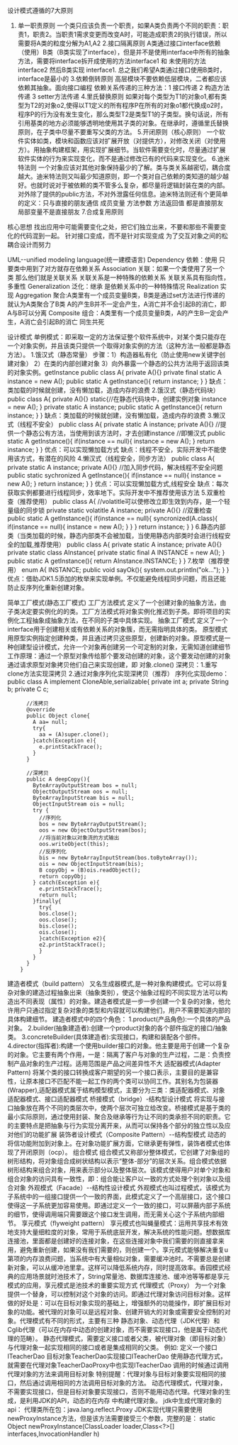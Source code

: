 设计模式遵循的7大原则
1. 单一职责原则
  一个类只应该负责一个职责，如果A类负责两个不同的职责：职责1，职责2。当职责1需求变更而改变A时，可能造成职责2的执行错误，所以需要将A类的粒度分解为A1,A2
2.接口隔离原则
  A类通过接口interface依赖（使用）B类（B类实现了interface），但是并不是使用interface中所有的抽象方法，需要将interface拆开成使用的方法interface1 和 未使用的方法interface2 然后B类实现   interface1. 总之我们希望A类通过接口使用B类时，interface是最小的
3.依赖倒转原则
  高层模块不要依赖低层模块，二者都应该依赖其抽象。面向接口编程
  依赖关系传递的三种方法：1 接口传递  2 构造方法传递  3 setter方法传递
4.里氏替换原则
  如果对每个类型为T1的对象o1,都有类型为T2的对象o2,使得以T1定义的所有程序P在所有的对象o1都代换成o2时，程序P的行为没有发生变化，那么类型T2是类型T1的子类型。换句话说，所有引用基类的地方必须能够透明地使用其子类的对象。在继承时，遵循里氏替换原则，在子类中尽量不要重写父类的方法。
5.开闭原则（核心原则）
  一个软件实体如类，模块和函数应该对扩展开放（对提供方），对修改关闭（对使用方）。用抽象构建框架，用实现扩展细节。当软件需要变化时，尽量通过扩展软件实体的行为来实现变化，而不是通过修改已有的代码来实现变化。
6.迪米特法则
  一个对象应该对其他对象保持最少的了解。类与类关系越密切，耦合度越大。迪米特法则又叫最少知道原则，即一个类对自己依赖的类知道的越少越好。也就时说对于被依赖的类不管多么复杂，都尽量将逻辑封装在类的内部。对外除了提供的public方法，不对外泄露任何信息。迪米特法则还有个更简单的定义：只与直接的朋友通信 成员变量 方法参数 方法返回值 都是直接朋友 局部变量不是直接朋友
7.合成复用原则

核心思想
  找出应用中可能需要变化之处，把它们独立出来，不要和那些不需要变化的代码混到一起。
  针对接口变成，而不是针对实现变成
  为了交互对象之间的松耦合设计而努力

UML--unified modeling language(统一建模语言)
Dependency  依赖：使用  只要类中用到了对方就存在依赖关系
Association 关联：如果一个类使用了另一个类 那么他们就是关联关系 关联关系是一种特殊的依赖关系 关联关系具有指向性，多重性
Generalization 泛化：继承  是依赖关系中的一种特殊情况
Realization 实现
Aggregation 聚合:A类里有一个成员变量B类，B类是通过set方法进行传递的就认为A类聚合了B类 A的产生B并不一定会产生，A消亡并不会引起B的消亡，即A与B可以分离
Composite   组合：A类里有一个成员变量B类，A的产生B一定会产生，A消亡会引起B的消亡 同生共死

设计模式
  单例模式：即采取一定的方法保证整个软件系统中，对某个类只能存在一个对象实例，并且该类只提供一个取得对象实例的方法（这种方法一般都是静态方法）。
    1.饿汉式（静态常量）
      步骤：1）构造器私有化（防止使用new关键字创建对象）
           2）在类的内部创建对象
           3）向外暴露一个静态的公共方法用于返回该类的对象实例。getInstance
           public class A{
           private A(){}
           private final static A instance = new A();
           public static A getInstance(){
           return instance;
              }
           }
           缺点：类加载的时候就创建，没有懒加载，造成内存的浪费
     2.饿汉式（静态代码块）
          public class A{
           private A(){}
           static{//在静态代码块中，创建实例对象
              instance = new A();
           }
           private static A instance;
           public static A getInstance(){
           return instance;
              }
           }
           缺点：类加载的时候就创建，没有懒加载，造成内存的浪费
      3.懒汉式（线程不安全）
          public class A{
             private static A instance;
             private A(){}
             //提供一个静态公有方法，当使用到该方法时，才去创建instance
             //即懒汉式
             public static A getInstance(){
                if(instance == null){
                    instance = new A();
                }
                return instance;
                }
           }
           优点：可以实现懒加载方式
           缺点：线程不安全，实际开发中不能使用该方式，有潜在的风险
      4.懒汉式（线程安全，同步方法）
          public class A{
            private static A instance;
            private A(){}
            //加入同步代码，解决线程不安全问题
             public static sychronized A getInstance(){
                if(instance == null){
                    instance = new A();
                }
                return instance;
                }
           }
           优点：可以实现懒加载方式,线程安全
           缺点：每次获取实例都要进行线程同步，效率地下。实际开发中不推荐使用该方法
       5.双重检查（推荐使用）
          public class A{
            //volatitle可以使修改立即生效到内存，是一个轻量级的同步锁
            private static volatitle A instance;
            private A(){}
            //双重检查
             public static A getInstance(){
                if(instance == null){
                    syncronized(A.class){
                        if(instance == null){
                            instance = new A();
                         }
                    }
                }
                return instance;
                }
           }
        6.静态内部类（当类加载的时候，静态内部类不会被加载，当使用静态内部类时会进行线程安全的加载,推荐使用）
          public class A{
            private static A instance;
            private A(){}
            private static class AInstance{
              private static final A INSTANCE = new A();
            }
             public static A getInstance(){
                return AInstance.INSTANCE;
             }
           }
        7.枚举（推荐使用）
          enum A{
              INSTANCE;
              public void sayOk(){
                system.out.println("ok...");
              }
          }
          优点：借助JDK1.5添加的枚举来实现单例。不仅能避免线程同步问题，而且还能防止反序列化重新创建对象。
          
  简单工厂模式(静态工厂模式)
  工厂方法模式
      定义了一个创建对象的抽象方法，由子类决定要实例化的的类。工厂方法模式将对象实例化推迟到子类。即将项目的实例化工程抽象成抽象方法，在不同的子类中具体实现。
  抽象工厂模式
      定义了一个interface用于创建相关或有依赖关系的对象簇，而无需指明具体的类。
  原型模式
      用原型实例指定创建种类，并且通过拷贝这些原型，创建新的对象。原型模式是一种创建型设计模式，允许一个对象再创建另一个可定制的对象，无需知道创建细节
      工作原理：通过一个原型对象传给那个要发动创建的对象，这个要发动创建的对象通过请求原型对象拷贝他们自己来实现创建，即 对象.clone()
      深拷贝：1.重写clone方法实现深拷贝  2.通过对象序列化实现深拷贝（推荐）
      序列化实现demo：
        public class A implement CloneAble,serializable{
          private int a;
          private String b;
          private C c;
          
          //浅拷贝
          @override
          public Object clone{
            A aa= null;
            try{
              aa = (A)super.clone();
            }catch(Exception e){
              e.printStackTrace();
            }
          }
          
          //深拷贝
          public A deepCopy(){
            ByteArrayOutputStream bos = null;
            ObjectOutputStream oos = null;
            ByteArrayInputStream bis = null;
            ObjectInputStream ois = null;
            try {
              //序列化
              bos = new ByteArrayOutputStream();
              oos = new ObjectOutputStream(bos);
              //将当前对象以对象流的方式输出
              oos.writeObject(this);
              //反序列化
              bis = new ByteArrayInputStream(bos.toByteArray());
              ois = new ObjectInputStream(bis);
              B copyObj = (B)ois.readObject();
              return copyObj;
            } catch(Exception e){
              e.printStackTrace();
              return null;
            }finally{
              try{
              bos.close();
              oos.close();
              bis.close();
              ois.close();
              }catch(Exception e2){
              e2.printStackTrace();
              }
            }
          }
        }
  建造者模式（build pattern）
      又名生成器模式,是一种对象构建模式。它可以将复杂对象的建造过程抽象出来（抽象类别），使这个抽象过程的不同实现方法可以构造出不同表现（属性）的对象。建造者模式是一步一步创建一个复杂的对象，他允许用户只通过指定复杂对象的类型和内容就可以构建他们，用户不需要知道内部的具体构建细节。
      建造者模式中的四个角色：
          1.product(产品角色):一个具体的产品对象。
          2.builder(抽象建造者):创建一个product对象的各个部件指定的接口/抽象类。
          3.concreteBuilder(具体建造者):实现接口，构建和装配各个部件。
          4.director(指挥者):构建一个使用builder接口的对象。他主要是用于创建一个复杂的对象。它主要有两个作用，一是：隔离了客户与对象的生产过程，二是：负责控制产品对象的生产过程。适用范围是产品之间差异性不大
  适配器模式(Adapter Pattern)
      将某个类的接口转换成客户期望的另一个接口表示，主要目的是兼容性，让原本接口不匹配不能一起工作的两个类可以协同工作。其别名为包装器(Wrapper),适配器模式属于结构模型模式，主要分为三类：类适配器模式、对象适配器模式、接口适配器模式
  桥接模式（bridge）-结构型设计模式
      将实现与接口抽象放在两个不同的类层次中，使两个层次可独立给改变。桥接模式是基于类的最小实际原则，通过使用封装、聚合及继承等行为让不同的类承担不同的职责。它的主要特点是把抽象与行为实现分离开来，从而可以保持各个部分的独立性以及应对他们的功能扩展
    装饰者设计模式（Composite Pattern）--结构型模式
        动态的将信功能附加到对象上。在对象功能扩展方面，它继承更有弹性，装饰者模式也体现了开闭原则（ocp）。 
    组合模式
        组合模式又称部分整体模式，它创建了对象组的树形结构，将对象组合成树状结构以表示“整体-部分”的层次关系。组合模式依据树形结构来组合对象，用来表示部分以及整体层次。该模式使得用户对单个对象和组合对象的访问具有一致性，即：组合能让客户以一致的方式处理个别对象以及组合对象
    外观模式（Facade）--结构性设计模式
        外观模式也叫过程模式，该模式为子系统中的一组接口提供一个一致的界面，此模式定义了一个高层接口，这个接口使得这一子系统更加容易使用。即通过定义一个一致的接口，可以屏蔽内部子系统的细节，使得调用端只需要跟这个接口发生调用，而无需关心这个子系统内部细节。
    享元模式（flyweight pattern）
        享元模式也叫蝇量模式：运用共享技术有效地支持大量细粒度的对象，常用于系统底层开发，解决系统的性能问题。想数据库连接池，里面都是创建好的连接对象，在这些连接对象中我们需要的则直接拿来用，避免重新创建，如果没有我们需要的，则创建一个。享元模式能够解决重复u第项的内存浪费问题，当系统中有大量相似对象，需要缓冲池时。不需要总是创建新对象，可以从缓冲池里拿。这样可以降低系统内存，同时提高效率。香园模式经典的应用场景就时池技术了，String常量池、数据库连接池、缓冲池等等都是享元模式的应用，享元模式是池技术的重要实现方式 
    代理模式（Proxy）
        为一个对象提供一个替身，可以控制对这个对象的访问。即通过代理对象访问目标对象。这样做的好处是：可以在目标对象实现的基础上，增强额外的功能操作，即扩展目标对象的功能。被代理的对象可以是远程对象、创建开销大的对象或需要安全控制的对象。代理模式有不同的形式，主要有三种 静态对象、动态代理（JDK代理）和Cglib代理（可以在内存中动态的创建对象，而不需要实现接口，他是属于动态代理的范畴）。
        静态代理模式，需要定义接口或者父类，被代理对象（即目标对象）与代理对象一起实现相同的接口或者是集成相同的父类。
            例如:
                定义一个接口ITeacherDao
                目标对象TeacherDao实现接口ITeacherDao
                使用静态代理方式，就需要在代理对象TeacherDaoProxy中也实现ITeacherDao
                调用的时候通过调用代理对象的方法来调用目标对象
                特别提醒：代理对象与目标对象要实现相同的接口，然后通过调用相同的方法调用目标对象的方法。
        动态代理模式，代理对象，不需要实现接口，但是目标对象要实现接口，否则不能用动态代理。代理对象的生成，是利用JDK的API，动态的在内存
中构建代理对象。
            jdk中生成代理对象的api：
                代理类所在包：java.lang.reflect.Proxy
                JDK实现代理只需要使用newProxyInstance方法，但是该方法需要接受三个参数，完整的是：
                    static Object newProxyInstance(ClassLoader loader,Class<?>[] interfaces,InvocationHandler h)
 
















